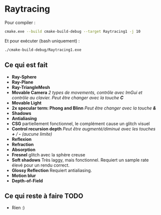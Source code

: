 # Raytracing

Pour compiler :

```bash
cmake.exe --build cmake-build-debug --target Raytracing1 -j 10
```

Et pour exécuter (bash uniquement) :

````bash
./cmake-build-debug/Raytracing1.exe
````

## Ce qui est fait

- **Ray-Sphere**
- **Ray-Plane**
- **Ray-TriangleMesh**
- **Movable Camera** *2 types de movements, contrôle avec ImGui et contrôle au clavier. Peut être changer avec la touche ***C****
- **Movable Light**
- **2x specular term: Phong and Blinn** *Peut être changer avec la touche ***&****
- **Shadows**
- **Antialiasing**
- **CSG** partiellement fonctionnel, le complément cause un glitch visuel
- **Control recursion depth** *Peut être augmenté/diminué avec les touches ***+*** / ***-*** (aucune limite)*
- **Reflexion**
- **Refraction**
- **Absorption**
- **Fresnel** glitch avec la sphère creuse
- **Soft shadows** Très laggy, mais fonctionnel. Requiert un sample rate élevé pour un rendu correct. 
- **Glossy Reflection** Requiert antialiasing.
- **Motion blur**
- **Depth-of-Field**

## Ce qui reste à faire **TODO**

- Rien :)